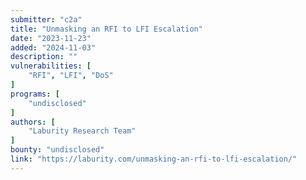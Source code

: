 ```yaml
---
submitter: "c2a"
title: "Unmasking an RFI to LFI Escalation"
date: "2023-11-23"
added: "2024-11-03"
description: ""
vulnerabilities: [
    "RFI", "LFI", "DoS"
]
programs: [
    "undisclosed"
]
authors: [
    "Laburity Research Team"
]
bounty: "undisclosed"
link: "https://laburity.com/unmasking-an-rfi-to-lfi-escalation/"
---
```




